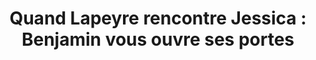 ---
  template: 0
  type: "0"
  titre: "Quand Lapeyre rencontre Jessica : Benjamin vous ouvre ses portes "
  titreMEA: "Quand Lapeyre rencontre Jessica : Benjamin vous ouvre ses portes "
  surTitre: "Les décryptages d’Aventure Déco "
  tempsLecture: "2"
  libelleType: "Article"
  url: "/c/magazine/inspirations-tendances/quand-Lapeyre-rencontre-jessica-benjamin-vous-ouvre-ses-portes"
  thematiques: "Déco"
  piecesHabitation: "Chambre,Cuisine,Salle de bain,Salon"
  produits: "Meuble de cuisine,Meuble de salle de bain,Porte,Fenêtre,Placard et rangement"
  sujets: ""
  tags: ""
  visuelMea: 
    url: "/img/contrib/2e0a2549ba20ba83/reseauxsociaux_grid.jpg"
    alt: "reseauxsociaux_grid"
  visuelDesktop: 
    url: "/img/contrib/2ecf85be5b60020b/reseauxsociaux_desktop_3.jpg"
    alt: "reseauxsociaux_desktop_3"
  visuelMobile: 
    url: "/img/contrib/2e0a2549ba20ba8c/reseauxsociaux_mobile_2.jpg"
    alt: "reseauxsociaux_mobile_2"
  title: "Quand Lapeyre rencontre Jessica : Benjamin vous ouvre ses portes "
  permalink: "articles//c/magazine/inspirations-tendances/quand-Lapeyre-rencontre-jessica-benjamin-vous-ouvre-ses-portes"
  layout: "post"
  lang: "fr-fr"
---